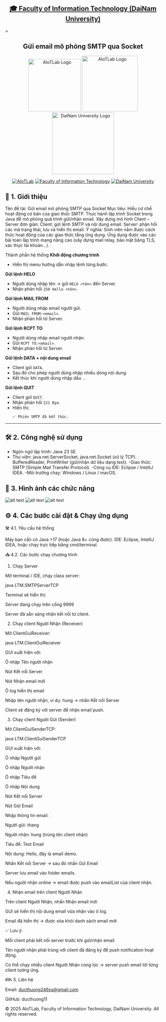 <h2 align="center">
    <a href="https://dainam.edu.vn/vi/khoa-cong-nghe-thong-tin">
    🎓 Faculty of Information Technology (DaiNam University)
    </a>
</h2>>
<h2 align="center">
   Gửi email mô phỏng SMTP qua Socket
</h2>
<div align="center">
    <p align="center">
        <img src="docs/aiotlab_logo.png" alt="AIoTLab Logo" width="170"/>
        <img src="docs/fitdnu_logo.png" alt="AIoTLab Logo" width="180"/>
        <img src="docs/dnu_logo.png" alt="DaiNam University Logo" width="200"/>
    </p>

[![AIoTLab](https://img.shields.io/badge/AIoTLab-green?style=for-the-badge)](https://www.facebook.com/DNUAIoTLab)
[![Faculty of Information Technology](https://img.shields.io/badge/Faculty%20of%20Information%20Technology-blue?style=for-the-badge)](https://dainam.edu.vn/vi/khoa-cong-nghe-thong-tin)
[![DaiNam University](https://img.shields.io/badge/DaiNam%20University-orange?style=for-the-badge)](https://dainam.edu.vn)

</div>

## 📖 1. Giới thiệu
Tên đề tài: Gửi email mô phỏng SMTP qua Socket
Mục tiêu:
Hiểu cơ chế hoạt động cơ bản của giao thức SMTP.
Thực hành lập trình Socket trong Java để mô phỏng quá trình gửi/nhận email.
Xây dựng mô hình Client – Server đơn giản:
Client: gửi lệnh SMTP và nội dung email.
Server: phản hồi các mã trạng thái, lưu và hiển thị email.
Ý nghĩa:
Sinh viên nắm được cách thức hoạt động của các giao thức tầng ứng dụng.
Ứng dụng được vào các bài toán lập trình mạng nâng cao (xây dựng mail relay, bảo mật bằng TLS, xác thực tài khoản…).

Thành phần hệ thống
**Khởi động chương trình**
   - Hiển thị menu hướng dẫn nhập lệnh từng bước.

**Gửi lệnh HELO**
   - Người dùng nhập tên → gửi `HELO <tên>` đến Server.
   - Nhận phản hồi `250 Hello <tên>`.

**Gửi lệnh MAIL FROM**
   - Người dùng nhập email người gửi.
   - Gửi `MAIL FROM:<email>`.
   - Nhận phản hồi từ Server.

**Gửi lệnh RCPT TO**
   - Người dùng nhập email người nhận.
   - Gửi `RCPT TO:<email>`.
   - Nhận phản hồi từ Server.

**Gửi lệnh DATA + nội dung email**
   - Client gửi `DATA`.
   - Sau đó cho phép người dùng nhập nhiều dòng nội dung.
   - Kết thúc khi người dùng nhập dấu `.`.

**Gửi lệnh QUIT**
   - Client gửi `QUIT`.
   - Nhận phản hồi `221 Bye`.
   - Hiển thị:  
     ```
     ✅ Phiên SMTP đã kết thúc.
     ```

---

## 🛠️ 2. Công nghệ sử dụng
- Ngôn ngữ lập trình: Java 23 SE
- Thư viện:
java.net.ServerSocket, java.net.Socket (xử lý TCP).
BufferedReader, PrintWriter (gửi/nhận dữ liệu dạng text).
-Giao thức: SMTP (Simple Mail Transfer Protocol).
-Công cụ IDE: Eclipse / IntelliJ IDEA.
-Môi trường chạy: Windows / Linux / macOS.

## 🚀 3. Hình ảnh các chức năng
![alt text](image.png)
![alt text](image-1.png)
![alt text](image-2.png)

## ⚙️ 4. Các bước cài đặt & Chạy ứng dụng
🛠️ 4.1. Yêu cầu hệ thống

Máy bạn cần có Java >17 (hoặc Java 8+ cũng được).
IDE: Eclipse, IntelliJ IDEA, hoặc chạy trực tiếp bằng cmd/terminal.

📥 4.2. Các bước chạy chương trình

1. Chạy Server

Mở terminal / IDE, chạy class server:

java LTM.SMTPServerTCP


Terminal sẽ hiển thị:

Server đang chạy trên cổng 9999


Server đã sẵn sàng nhận kết nối từ client.

2. Chạy client Người Nhận (Receiver)

Mở ClientGuiReceiver:

java LTM.ClientGuiReceiver


GUI xuất hiện với:

Ô nhập Tên người nhận

Nút Kết nối Server

Nút Nhận email mới

Ô log hiển thị email

Nhập tên người nhận, ví dụ: hung → nhấn Kết nối Server

Client sẽ đăng ký với server để nhận email push.

3. Chạy client Người Gửi (Sender)

Mở ClientGuiSenderTCP:

java LTM.ClientGuiSenderTCP


GUI xuất hiện với:

Ô nhập Người gửi

Ô nhập Người nhận

Ô nhập Tiêu đề

Ô nhập Nội dung

Nút Kết nối Server

Nút Gửi Email

Nhập thông tin email:

Người gửi: thang

Người nhận: hung (trùng tên client nhận)

Tiêu đề: Test Email

Nội dung: Hello, đây là email demo.

Nhấn Kết nối Server → sau đó nhấn Gửi Email

Server lưu email vào folder emails.

Nếu người nhận online → email được push vào emailList của client nhận.

4. Nhận email trên client Người Nhận

Trên client Người Nhận, nhấn Nhận email mới

GUI sẽ hiển thị nội dung email vừa nhận vào ô log.

Email đã hiển thị → được xóa khỏi danh sách email mới

✅ Lưu ý:

Mỗi client phải kết nối server trước khi gửi/nhận email.

Tên người nhận phải trùng với client đã đăng ký để push notification hoạt động.

Có thể chạy nhiều client Người Nhận cùng lúc → server push email tới từng client tương ứng.

##📞 5. Liên hệ

Email: ducthuong246ss@gmail.com

GitHub: ducthuong11

© 2025 AIoTLab, Faculty of Information Technology, DaiNam University. All rights reserved.